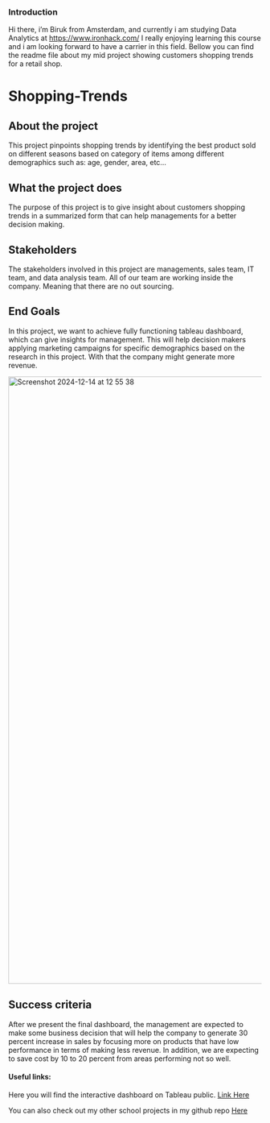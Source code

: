 ### Introduction
Hi there, i’m Biruk from Amsterdam, and currently i am studying Data Analytics at https://www.ironhack.com/ 
I really enjoying learning this course and i am looking forward to have a carrier in this field. Bellow you can find the readme file about my mid project showing customers shopping trends for a retail shop.

# Shopping-Trends
## About the project
This project pinpoints shopping trends by identifying the best product sold on different seasons based on category of items among different demographics such as: age, gender, area,  etc…

## What the project does
The purpose of this project is to give insight about customers shopping trends in a summarized form that can help managements for a better decision making.

## Stakeholders
The stakeholders involved in this project are managements, sales team, IT team, and data analysis team. All of our team are working inside the company. Meaning that there are no out sourcing.

## End Goals
In this project, we want to achieve fully functioning tableau dashboard, which can give insights for management. This will help decision makers applying marketing campaigns for specific demographics based on the research in this project. With that the company might generate more revenue.

<img width="1206" alt="Screenshot 2024-12-14 at 12 55 38" src="https://github.com/user-attachments/assets/2a1cd919-04d2-4563-b5e8-f2b0e4879c96" />

## Success criteria
After we present the final dashboard, the management are expected to make some business decision that will help the company to generate 30 percent increase in sales by focusing more on products that have low performance in terms of making less revenue. In addition, we are expecting to save cost by 10 to 20 percent from areas performing not so well.

#### Useful links:
Here you will find the interactive dashboard on Tableau public.
[Link Here](https://public.tableau.com/views/ShoppingTrend_17341781241310/SalesDashboard?:language=en-US&publish=yes&:sid=&:redirect=auth&:display_count=n&:origin=viz_share_link)


You can also check out my other school projects in my github repo [Here](https://github.com/Biruk-Buye?tab=repositories)
